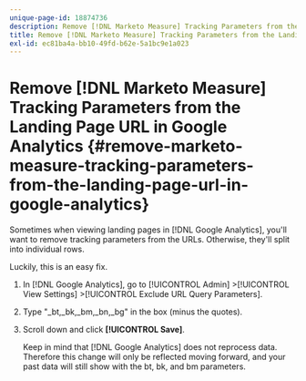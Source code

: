 ```yaml
---
unique-page-id: 18874736
description: Remove [!DNL Marketo Measure] Tracking Parameters from the Landing Page URL in Google Analytics - [!DNL Marketo Measure] - Product Documentation
title: Remove [!DNL Marketo Measure] Tracking Parameters from the Landing Page URL in Google Analytics
exl-id: ec81ba4a-bb10-49fd-b62e-5a1bc9e1a023
---
```

# Remove [!DNL Marketo Measure] Tracking Parameters from the Landing Page URL in Google Analytics {#remove-marketo-measure-tracking-parameters-from-the-landing-page-url-in-google-analytics}

Sometimes when viewing landing pages in [!DNL Google Analytics], you'll want to remove tracking parameters from the URLs. Otherwise, they'll split into individual rows.

Luckily, this is an easy fix.

1. In [!DNL Google Analytics], go to [!UICONTROL Admin] >[!UICONTROL View Settings] >[!UICONTROL Exclude URL Query Parameters].
1. Type "_bt,_bk,_bm,_bn,_bg" in the box (minus the quotes).
1. Scroll down and click **[!UICONTROL Save]**.

   Keep in mind that [!DNL Google Analytics] does not reprocess data. Therefore this change will only be reflected moving forward, and your past data will still show with the bt, bk, and bm parameters.
